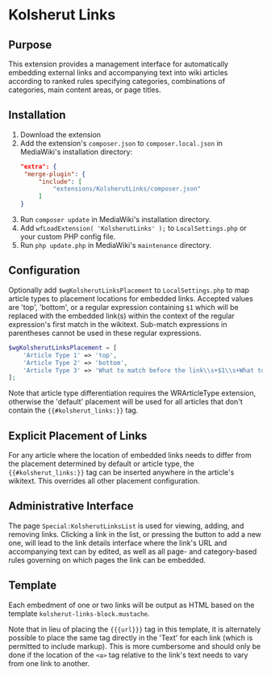 # Kolsherut Links

## Purpose

This extension provides a management interface for automatically embedding
external links and accompanying text into wiki articles according to ranked
rules specifying categories, combinations of categories, main content areas,
or page titles.

## Installation

1. Download the extension
2. Add the extension's `composer.json` to `composer.local.json` in MediaWiki's installation directory:
   ```json
   "extra": {
   	"merge-plugin": {
   		"include": [
   			"extensions/KolsherutLinks/composer.json"
   		]
   }
   ```
3. Run `composer update` in MediaWiki's installation directory.
4. Add `wfLoadExtension( 'KolsherutLinks' );` to `LocalSettings.php` or your custom PHP config file.
5. Run `php update.php` in MediaWiki's `maintenance` directory.

## Configuration

Optionally add `$wgKolsherutLinksPlacement` to `LocalSettings.php` to map article types
to placement locations for embedded links. Accepted values are 'top', 'bottom', or a
regular expression containing `$1` which will be replaced with the embedded link(s)
within the context of the regular expression's first match in the wikitext. Sub-match
expressions in parentheses cannot be used in these regular expressions.

```php
$wgKolsherutLinksPlacement = [
	'Article Type 1' => 'top',
	'Article Type 2' => 'bottom',
	'Article Type 3' => 'What to match before the link\\s+$1\\s+What to match after.',
];
```

Note that article type differentiation requires the WRArticleType extension, otherwise
the 'default' placement will be used for all articles that don't contain the
`{{#kolsherut_links:}}` tag.

## Explicit Placement of Links

For any article where the location of embedded links needs to differ from the placement
determined by default or article type, the `{{#kolsherut_links:}}` tag can be inserted
anywhere in the article's wikitext. This overrides all other placement configuration.

## Administrative Interface

The page `Special:KolsherutLinksList` is used for viewing, adding, and removing links.
Clicking a link in the list, or pressing the button to add a new one, will lead to the
link details interface where the link's URL and accompanying text can by edited, as
well as all page- and category-based rules governing on which pages the link can be
embedded.

## Template

Each embedment of one or two links will be output as HTML based on the template
`kolsherut-links-block.mustache`.

Note that in lieu of placing the `{{{url}}}` tag in this template, it is alternately
possible to place the same tag directly in the 'Text' for each link (which is permitted
to include markup). This is more cumbersome and should only be done if the location of
the `<a>` tag relative to the link's text needs to vary from one link to another.
